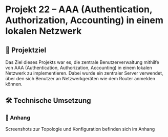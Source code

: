 # Projekt 22 – AAA (Authentication, Authorization, Accounting) in einem lokalen Netzwerk


## 📌 Projektziel
Das Ziel dieses Projekts war es, die zentrale Benutzerverwaltung mithilfe von AAA (Authentication, Authorization, Accounting) in einem lokalen Netzwerk zu implementieren. Dabei wurde ein zentraler Server verwendet, über den sich Benutzer an Netzwerkgeräten wie dem Router anmelden können.

## 🛠️ Technische Umsetzung


### 📎 Anhang
Screenshots zur Topologie und Konfiguration befinden sich im Anhang
